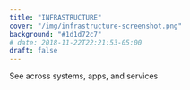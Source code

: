 ```yaml
---
title: "INFRASTRUCTURE"
cover: "/img/infrastructure-screenshot.png"
background: "#1d1d72c7"
# date: 2018-11-22T22:21:53-05:00
draft: false
---
```


See across systems, apps, and services
